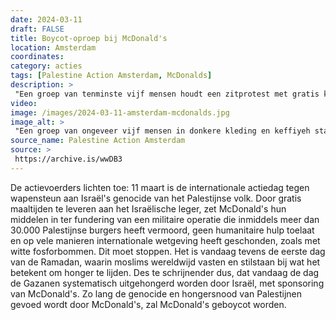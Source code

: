 ```yaml
---
date: 2024-03-11
draft: FALSE
title: Boycot-oproep bij McDonald's
location: Amsterdam
coordinates: 
category: acties
tags: [Palestine Action Amsterdam, McDonalds]
description: > 
 "Een groep van tenminste vijf mensen houdt een zitprotest met gratis koffie, Palestijnse vlaggen en protestborden voor een filiaal van McDonald's op het Damrak, uit protest tegen McDonald's steun aan het leger van de zionistische bezetter."
video: 
image: /images/2024-03-11-amsterdam-mcdonalds.jpg
image_alt: > 
 "Een groep van ongeveer vijf mensen in donkere kleding en keffiyeh staat op een regenachtige straat voor de gevel van een filiaal van McDonald's, naast hotel Neutraal. De mensen hebben tassen en flyers bij zich. Ook staat er een groot metalen vat. Twee personen hebben borden in hun handen. Op het ene bord staat (in het Engels): 'Jouw 'Blije Maaltijden' doden duizenden kinderen!', en op het andere bord staat een grote 'M' van het McDonald's logo, met daaronder het woord 'genocide'. De hoofden van de personen zijn digitaal onherkenbaar gemaakt."
source_name: Palestine Action Amsterdam
source: > 
 https://archive.is/wwDB3
---
```

De actievoerders lichten toe: 11 maart is de internationale actiedag tegen wapensteun aan Israël's genocide van het Palestijnse volk. Door gratis maaltijden te leveren aan het Israëlische leger, zet McDonald's hun middelen in ter fundering van een militaire operatie die inmiddels meer dan 30.000 Palestijnse burgers heeft vermoord, geen humanitaire hulp toelaat en op vele manieren internationale wetgeving heeft geschonden, zoals met witte fosforbommen. Dit moet stoppen. Het is vandaag tevens de eerste dag van de Ramadan, waarin moslims wereldwijd vasten en stilstaan bij wat het betekent om honger te lijden. Des te schrijnender dus, dat vandaag de dag de Gazanen systematisch uitgehongerd worden door Israël, met sponsoring van McDonald's. Zo lang de genocide en hongersnood van Palestijnen gevoed wordt door McDonald's, zal McDonald's geboycot worden.